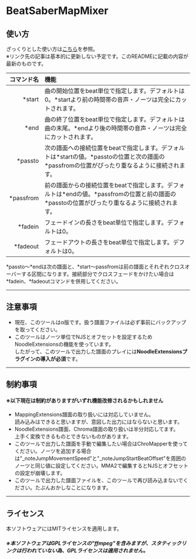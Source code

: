 # BeatSaberMapMixer

## 使い方
ざっくりとした使い方は[こちら](https://note.com/rei05_h/n/n16009b261c93)を参照。<br>
※リンク先の記事は基本的に更新しない予定です。このREADMEに記載の内容が最新のものです。

|コマンド名|機能|
|-:|:-|
|\*start|曲の開始位置をbeat単位で指定します。デフォルトは0。\*startより前の時間帯の音声・ノーツは完全にカットされます。|
|\*end|曲の終了位置をbeat単位で指定します。デフォルトは曲の末尾。\*endより後の時間帯の音声・ノーツは完全にカットされます。|
|\*passto|次の譜面への接続位置をbeatで指定します。デフォルトは*startの値。\*passtoの位置と次の譜面の\*passfromの位置がぴったり重なるように接続されます。|
|\*passfrom|前の譜面からの接続位置をbeatで指定します。デフォルトは*endの値。\*passfromの位置と前の譜面の\*passtoの位置がぴったり重なるように接続されます。|
|\*fadein  |フェードインの長さをbeat単位で指定します。デフォルトは0。|
|\*fadeout |フェードアウトの長さをbeat単位で指定します。デフォルトは0。|


\*passto～\*endは次の譜面と、\*start～passfromは前の譜面とそれぞれクロスオーバーする区間になります。接続部分でクロスフェードをかけたい場合は\*fadein、\*fadeoutコマンドを併用してください。

---
## 注意事項
- 現在、このツールはα版です。扱う譜面ファイルは必ず事前にバックアップを取ってください。
- このツールはノーツ単位でNJSとオフセットを設定するためNoodleExtensionsの機能を使っています。<br>したがって、このツールで出力した譜面のプレイには**NoodleExtensionsプラグインの導入が必須**です。
---
## 制約事項
#### ※以下現在は制約がありますがいずれ機能改修されるかもしれません
- MappingExtensions譜面の取り扱いには対応していません。<br>読み込みはできると思いますが、意図した出力にはならないと思います。
- NoodleExtensions譜面、Chroma譜面の取り扱いは半分対応してます。<br>上手く変換できるものとできないものがあります。
- このツールで出力した譜面を手動で編集したい場合はChroMapperを使ってください。ノーツを追加する場合は"_noteJumpMovementSpeed"と"_noteJumpStartBeatOffset"を周囲のノーツと同じ値に設定してください。MMA2で編集するとNJSとオフセットの設定が崩壊します。
- このツールで出力した譜面ファイルを、このツールで再び読み込まないでください。たぶんおかしなことになります。
---
## ライセンス
本ソフトウェアにはMITライセンスを適用します。<br>
##### ※本ソフトウェアはGPLライセンスの"ffmpeg"を含みますが、スタティックリンクは行われていない為、GPLライセンスは適用されません。
